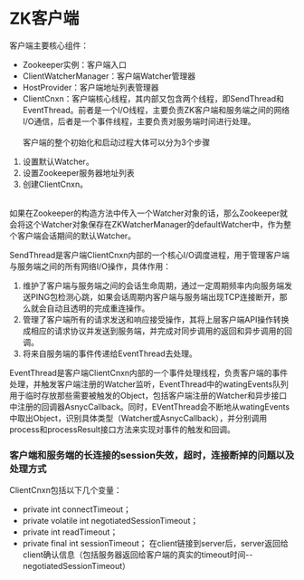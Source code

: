 ZK客户端
=====
客户端主要核心组件：
- Zookeeper实例：客户端入口
- ClientWatcherManager：客户端Watcher管理器
- HostProvider：客户端地址列表管理器
- ClientCnxn：客户端核心线程，其内部又包含两个线程，即SendThread和EventThread。前者是一个I/O线程，主要负责ZK客户端和服务端之间的网络I/O通信，后者是一个事件线程，主要负责对服务端时间进行处理。
<br><br>
客户端的整个初始化和启动过程大体可以分为3个步骤
1. 设置默认Watcher。
2. 设置Zookeeper服务器地址列表
3. 创建ClientCnxn。
<br>
如果在Zookeeper的构造方法中传入一个Watcher对象的话，那么Zookeeper就会将这个Watcher对象保存在ZKWatcherManager的defaultWatcher中，作为整个客户端会话期间的默认Watcher。

SendThread是客户端ClientCnxn内部的一个核心I/O调度进程，用于管理客户端与服务端之间的所有网络I/O操作，具体作用：
1. 维护了客户端与服务端之间的会话生命周期，通过一定周期频率内向服务端发送PING包检测心跳，如果会话周期内客户端与服务端出现TCP连接断开，那么就会自动且透明的完成重连操作。
2. 管理了客户端所有的请求发送和响应接受操作，其将上层客户端API操作转换成相应的请求协议并发送到服务端，并完成对同步调用的返回和异步调用的回调。
3. 将来自服务端的事件传递给EventThread去处理。

EventThread是客户端ClientCnxn内部的一个事件处理线程，负责客户端的事件处理，并触发客户端注册的Watcher监听，EventThread中的watingEvents队列用于临时存放那些需要被触发的Object，包括客户端注册的Watcher和异步接口中注册的回调器AsnycCallback。同时，EVentThread会不断地从watingEvents中取出Object，识别具体类型（Watcher或AsnycCallback），并分别调用process和processResult接口方法来实现对事件的触发和回调。

### 客户端和服务端的长连接的session失效，超时，连接断掉的问题以及处理方式
ClientCnxn包括以下几个变量：
- private int connectTimeout；
- private volatile int negotiatedSessionTimeout；
- private int readTimeout；
- private final int sessionTimeout；
在client链接到server后，server返回给client确认信息（包括服务器返回给客户端的真实的timeout时间--negotiatedSessionTimeout）
